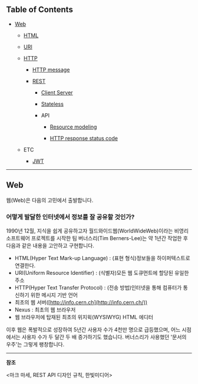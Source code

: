 ## Table of Contents

- [Web](#web)

    - [HTML](https://github.com/eastshine-high/til/blob/main/web/html.md)

    - [URI](https://github.com/eastshine-high/til/blob/main/web/http/uri.md)

    - [HTTP](https://github.com/eastshine-high/til/tree/main/web/http)        

        - [HTTP message](https://github.com/eastshine-high/til/blob/main/web/http/http-message.md)

        - [REST](https://github.com/eastshine-high/til/tree/main/web/http/rest)

            - [Client Server](https://github.com/eastshine-high/til/blob/main/web/http/rest/client-server.md)

            - [Stateless](https://github.com/eastshine-high/til/blob/main/web/http/rest/stateless.md)

            - API

                - [Resource modeling](https://github.com/eastshine-high/til/blob/main/web/http/rest/api/resource-modeling.md)

                - [HTTP response status code](https://github.com/eastshine-high/til/blob/main/web/http/rest/api/resource-modeling.md)

    - ETC

        - [JWT](https://github.com/eastshine-high/til/blob/main/web/jwt.md)

---

## Web <a name = "web"></a>

웹(Web)은 다음의 고민에서 출발합니다.

### 어떻게 발달한 인터넷에서 정보를 잘 공유할 것인가?

1990년 12월, 지식을 쉽게 공유하고자 월드와이드웹(WorldWideWeb)이라는 비영리 소프트웨어 프로젝트를 시작한 팀 버너스리(Tim Berners-Lee)는 약 1년간 작업한 후 다음과 같은 내용을 고안하고 구현합니다.

- HTML(Hyper Text Mark-up Language) : (표현 형식)정보들을 하이퍼텍스트로 연결한다.
- URI(Uniform Resource Identifier) : (식별자)모든 웹 도큐먼트에 할당된 유일한 주소
- HTTP(Hyper Text Transfer Protocol) : (전송 방법)인터넷을 통해 컴퓨터가 통신하기 위한 메시지 기반 언어
- 최초의 웹 서버([http://info.cern.ch](http://info.cern.ch/))
- Nexus : 최초의 웹 브라우저
- 웹 브라우저에 탑재된 최초의 위지윅(WYSIWYG) HTML 에디터

이후 웹은 폭발적으로 성장하여 5년간 사용자 수가 4천만 명으로 급등했으며, 어느 시점에서는 사용자 수가 두 달간 두 배 증가하기도 했습니다. 버너스리가 사용했던 '문서의 우주'는 그렇게 팽창합니다.

---

**참조**

<마크 마세, REST API 디자인 규칙, 한빛미디어>
